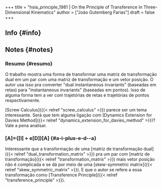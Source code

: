 +++
title = "hsia_principle_1981 | On the Principle of Transference In Three-Dimensional Kinematics"
author = ["João Gutemberg Farias"]
draft = false
+++

## Info {#info}


## Notes {#notes}


### Resumo {#resumo}

O trabalho mostra uma forma de transformar uma matriz de transformação dual em um par com uma matriz de transformação e um vetor posição. O autor usa isso pra converter "dual instantaneous invariants" (baseadas em retas) para "instantaneous invariants" (baseadas em pontos). Isso de alguma forma tem a ver com trajetórias de retas e trajetórias de pontos respectivamente.

[Screw Calculus]({{< relref "screw_calculus" >}}) parece ser um tema interessante. Será que tem alguma ligação com [Dynamics Extension for Davies Method]({{< relref "dynamics_extension_for_davies_method" >}})? Vale a pena analisar.


### [A]={[I] + e[D])[A] {#a-i-plus-e-d--a}

Interessante que a transformação de uma [matriz de transformação dual]({{< relref "dual_transformation_matrix" >}}) pra um par com [matriz de transformação]({{< relref "transformation_matrix" >}}) mais vetor posição não é complicada e se dá por meio de uma [skew-symmetric matrix]({{< relref "skew_symmetric_matrix" >}}). E que o autor se refere a essa transformação como [Transference Principle]({{< relref "transference_principle" >}}).
